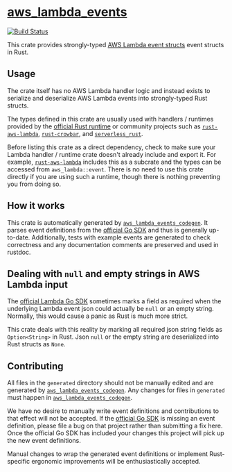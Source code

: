 # [aws_lambda_events](https://github.com/LegNeato/aws_lambda_events)

[![Build Status](https://travis-ci.org/LegNeato/aws_lambda_events.svg?branch=master)](https://travis-ci.org/LegNeato/aws_lambda_events)

This crate provides strongly-typed [AWS Lambda event structs](https://docs.aws.amazon.com/lambda/latest/dg/invoking-lambda-function.html) event structs in Rust.

## Usage

The crate itself has no AWS Lambda handler logic and instead exists to serialize
and deserialize AWS Lambda events into strongly-typed Rust structs.

The types
defined in this crate are usually used with handlers / runtimes provided by the [official Rust runtime](https://github.com/awslabs/aws-lambda-rust-runtime) or community projects such as [`rust-aws-lambda`](https://github.com/srijs/rust-aws-lambda),
[`rust-crowbar`](https://github.com/ilianaw/rust-crowbar), and [`serverless_rust`](https://github.com/softprops/serverless-rust).

Before listing this crate as a direct dependency, check to make sure your Lambda handler / runtime crate doesn't already include and export it. For example, [`rust-aws-lambda`](https://github.com/srijs/rust-aws-lambda) includes this as a subcrate and the types can be accessed from `aws_lambda::event`. There is no need to use this crate directly if you are using such a runtime, though there is nothing preventing you from doing so.

## How it works

This crate is automatically generated by [`aws_lambda_events_codegen`](https://github.com/LegNeato/aws_lambda_events/tree/master/aws_lambda_events_codegen). It parses event definitions from the [official Go SDK](https://github.com/aws/aws-lambda-go/tree/master/events) and thus is generally up-to-date. Additionally, tests with example events are generated to check correctness and any documentation comments are preserved and used in rustdoc.

## Dealing with `null` and empty strings in AWS Lambda input

The [official Lambda Go SDK](https://github.com/aws/aws-lambda-go/tree/master/events) sometimes marks a field as required when the underlying Lambda event json could actually be `null` or an empty string. Normally, this would cause a panic as Rust is much more strict.

This crate deals with this reality by marking all required json string fields as `Option<String>` in Rust. Json `null` or the empty string are deserialized into Rust structs as `None`.

## Contributing

All files in the `generated` directory should not be manually edited and are generated by [`aws_lambda_events_codegen`](https://github.com/LegNeato/aws_lambda_events/tree/master/aws_lambda_events_codegen). Any changes for files in `generated` must happen in [`aws_lambda_events_codegen`](https://github.com/LegNeato/aws_lambda_events/tree/master/aws_lambda_events_codegen).

We have no desire to manually write event definitions and contributions to that effect will not be accepted. If the [official Go SDK](https://github.com/aws/aws-lambda-go/tree/master/events) is missing an event definition, please file a bug on that project rather than submitting a fix here. Once the official Go SDK has included your changes this project will pick up the new event definitions.

Manual changes to wrap the generated event definitions or implement Rust-specific ergonomic improvements will be enthusiastically accepted.
